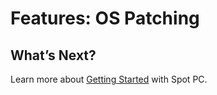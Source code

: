 <meta name="robots" content="noindex">

# Features: OS Patching
<!--



Planned Feature, not yet implemented.  Manually configured Windows Update until then. 

From the PRD:

Windows Update for Business is a deployment service that allows the Windows 10 operating system to be updated on targeted Azure Virtual Machines (VMs). For Spot PC, Windows Update for Business will be used to update both feature versions (named versions like 21H1) and quality versions (specific security and bug fix releases).  Spot PC management will propagate new versions by creating an OS Update candidate for all Spot PC tenants and then following deployment rules to execute the update on a per Spot tenant basis. In general, the update candidate will:

Be created by Spot support based on evaluation of new/recent entries in the update Catalog.

Designate the update catalog entry by selecting it from the Catalog collection via the Graph API.

Support a per tenant opt-out option that will persist from deployment to deployment.

Support an override option that will allow excluded Spot PC tenants to receive a specific update in emergency situations.

Support a default rollout setting to determine how the release should be rolled out, with preference for immediate Start Date and an Devices per Offering setting of 100.

Provide Spot PC support with the ability to edit defaults before a deployment is executed.

Settings for each Spot PC tenant will include:

A flag to exclude the Spot tenant from automated OS updates.

A default rollout schedule for both feature and quality releases, including Start Date (relative to Spot Support OS update start date), End Date (relative End Data in days from Start Date) or alternatively an Devices Per Offering and Duration Per Offerings option.

A history of deployments and their status.

Windows Update for Business References:

Windows Update for Business Automated Deployment Overview: Announcing the Windows Update for Business deployment service - Microsoft Tech Community

Graph API: updates resource type - Microsoft Graph beta | Microsoft Docs

Spot PC should allow a Spot PC Administrator to create an OS Update

An OS Update should specify the update content target by selecting it from the Catalog list. GET command: https://docs.microsoft.com/en-us/graph/api/windowsupdates-catalog-list-entries?view=graph-rest-beta&tabs=http

As OS Update should specify that the update should override Spot PC tenant exclusion flags (Default = false)

An OS Update should specify a Start Date/Time as an the beginning of the target rollout and designate a specific Devices per Offering and Duration between Offerings options. Leaving Devices per Offering and Duration between Offerings blank will only set the Start Date/Time for the OS Update.

An OS Update should specify if the update type is Feature or Expedited Quality.

Spot PC Tenants should include the following attributes for the managing Windows Update for Business:

A flag to exclude the tenant’s session virtual machines from all updates except the emergency override OS updates.

A default deployment rollout schedule for Feature deployment types, including a Start Date (relative to the OS Update Start Date/Time) and either an End Date or Devices Per Offering and Duration between Offerings attribute pair or an End Date (days from the designated Start Date)

A default deployment rollout schedule for Quality deployment types, including a Start Date (relative to the OS Update Start Date/Time) and either an End Date or Devices Per Offering and Duration between Offerings attribute pair or an End Date (days from the designated Start Date)

All new session VMs for a Spot Tenant should be Enrolled into the Deployment service POST https://docs.microsoft.com/en-us/graph/api/windowsupdates-updatableasset-enrollassetsbyid?view=graph-rest-beta&tabs=http

All new session VMs for a Spot Tenant should be added to an Updatable Asset Group: POST https://docs.microsoft.com/en-us/graph/api/windowsupdates-updatableassetgroup-addmembersbyid?view=graph-rest-beta&tabs=http

OS Updates should be translated to a Windows Update for Business Deployment for each non-excluded Spot PC tenant:

Create a Deployment for the tenant, including the target update instance selected from the Catalog and stored in the OS Update, including the rollout schedule.  POST https://docs.microsoft.com/en-us/graph/api/windowsupdates-updates-post-deployments?view=graph-rest-beta&tabs=http

Update the Deployment to target specific virtual machines by using the Update Deployment Audience endpoint. POST https://docs.microsoft.com/en-us/graph/api/windowsupdates-deploymentaudience-updateaudience?view=graph-rest-beta&tabs=http

Track status of the Deployment GET https://docs.microsoft.com/en-us/graph/api/windowsupdates-deployment-get?view=graph-rest-beta&tabs=http and report back to the Spot PC console. Note: Update Compliance (Monitor Windows Updates and Microsoft Defender AV with Update Compliance (Windows 10) - Windows Deployment | Microsoft Docs) provides a more granular, VM level data set on the current version/update state. The configuration of this component and integration of its data is out of scope for v1 but will be incorporated in future release plans.


-->


## What’s Next?

Learn more about [Getting Started](spot-pc/getting-started/) with Spot PC.
